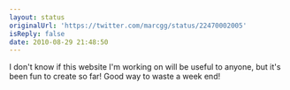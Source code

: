 ```yaml
---
layout: status
originalUrl: 'https://twitter.com/marcgg/status/22470002005'
isReply: false
date: 2010-08-29 21:48:50
---
```


I don't know if this website I'm working on will be useful to anyone, but it's been fun to create so far! Good way to waste a week end!
